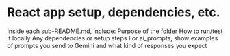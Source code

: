 # React app setup, dependencies, etc.

Inside each sub-README.md, include:
Purpose of the folder
How to run/test it locally
Any dependencies or setup steps
For ai_prompts, show examples of prompts you send to Gemini and what kind of responses you expect
